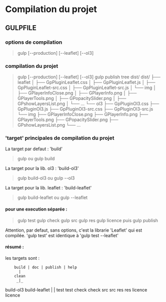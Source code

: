 # Compilation du projet

## GULPFILE

### options de compilation

> gulp [--production] [--leaflet] [--ol3]

### compilation du projet

> gulp [--production] [--leaflet] [--ol3]
> gulp publish
> tree dist/
dist/
├── leaflet
│   ├── GpPluginLeaflet.css
│   ├── GpPluginLeaflet.js
│   ├── GpPluginLeaflet-src.css
│   ├── GpPluginLeaflet-src.js
│   └── img
│       ├── GPlayerInfoClose.png
│       ├── GPlayerInfo.png
│       ├── GPlayerTools.png
│       ├── GPopacitySlider.png
│       ├── GPshowLayersList.png
│       └── ...
└── ol3
    ├── GpPluginOl3.css
    ├── GpPluginOl3.js
    ├── GpPluginOl3-src.css
    ├── GpPluginOl3-src.js
    └── img
        ├── GPlayerInfoClose.png
        ├── GPlayerInfo.png
        ├── GPlayerTools.png
        ├── GPopacitySlider.png
        ├── GPshowLayersList.png
        └── ...

### 'target' principales de compilation du projet

La target par defaut : 'build'
> gulp
ou
> gulp build

La target pour la lib. ol3 : 'build-ol3'
> gulp build-ol3
ou
> gulp --ol3

La target pour la lib. leaflet : 'build-leaflet'
> gulp build-leaflet
ou
> gulp --leaflet

#### pour une execution séparée :

> gulp test
> gulp check
> gulp src
> gulp res
> gulp licence
puis
> gulp publish

Attention, par defaut, sans options, c'est la librarie 'Leaflet' qui est compilée.
'gulp test' est identique à 'gulp test --leaflet'

#### résumé :

les targets sont :

        build | doc | publish | help
          |
        clean
         _|_
build-ol3  build-leaflet
    |          |
   test       test
   check      check
   src        src
   res        res
   licence    licence
